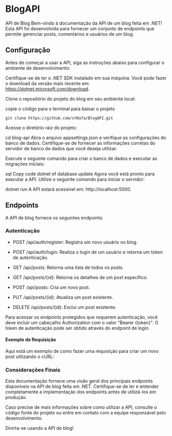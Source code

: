 # BlogAPI
API de Blog
Bem-vindo à documentação da API de um blog feita em .NET! Esta API foi desenvolvida para fornecer um conjunto de endpoints que permite gerenciar posts, comentários e usuários de um blog.

## Configuração
Antes de começar a usar a API, siga as instruções abaixo para configurar o ambiente de desenvolvimento:

Certifique-se de ter o .NET SDK instalado em sua máquina. Você pode fazer o download da versão mais recente em: https://dotnet.microsoft.com/download.

Clone o repositório do projeto do blog em seu ambiente local:

copie o código para o terminal para baixar o projeto
```
git clone https://github.com/stRafa/BlogAPI.git 
```
Acesse o diretório raiz do projeto:


cd blog-api
Abra o arquivo appsettings.json e verifique as configurações do banco de dados. Certifique-se de fornecer as informações corretas do servidor de banco de dados que você deseja utilizar.

Execute o seguinte comando para criar o banco de dados e executar as migrações iniciais:

sql
Copy code
dotnet ef database update
Agora você está pronto para executar a API. Utilize o seguinte comando para iniciar o servidor:

dotnet run
A API estará acessível em: http://localhost:5000.

## Endpoints
A API de blog fornece os seguintes endpoints:

### Autenticação
- POST /api/auth/register: Registra um novo usuário no blog.
- POST /api/auth/login: Realiza o login de um usuário e retorna um token de autenticação.

- GET /api/posts: Retorna uma lista de todos os posts.
- GET /api/posts/{id}: Retorna os detalhes de um post específico.
- POST /api/posts: Cria um novo post.
- PUT /api/posts/{id}: Atualiza um post existente.
- DELETE /api/posts/{id}: Exclui um post existente.

Para acessar os endpoints protegidos que requerem autenticação, você deve incluir um cabeçalho Authorization com o valor "Bearer {token}". O token de autenticação pode ser obtido através do endpoint de login.

#### Exemplo de Requisição
Aqui está um exemplo de como fazer uma requisição para criar um novo post utilizando o cURL:

### Considerações Finais
Esta documentação fornece uma visão geral dos principais endpoints disponíveis na API de blog feita em .NET. Certifique-se de ler e entender completamente a implementação dos endpoints antes de utilizá-los em produção.

Caso precise de mais informações sobre como utilizar a API, consulte o código fonte do projeto ou entre em contato com a equipe responsável pelo desenvolvimento.

Divirta-se usando a API de blog!
